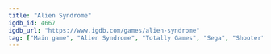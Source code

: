 ```yaml
---
title: "Alien Syndrome"
igdb_id: 4667
igdb_url: "https://www.igdb.com/games/alien-syndrome"
tag: ["Main game", "Alien Syndrome", "Totally Games", "Sega", "Shooter", "Role-playing (RPG)", "Single player", "Split screen", "Action"]
---
```

